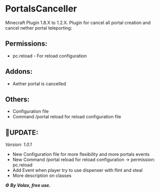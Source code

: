 # PortalsCanceller
Minecraft Plugin 1.8.X to 1.2.X. Plugin for cancel all portal creation and cancel nether portal teleporting:


**Permissions:**
----------------------------
- pc.reload - For reload configuration

**Addons:**
--------------------------
- Aether portal is cancelled

**Others:**
-----------------

- Configuration file
- Command /portal reload for reload configuration file

🔧**UPDATE:**
-----------------
*Version: 1.0.1*
- New Configuration file for more flexibility and more portals events
- New Command /portal reload for reload configuration -> permission: pc.reload
- Add Event when player try to use dispenser with flint and steal
- More description on classes 


***© By Volax, free use.***
